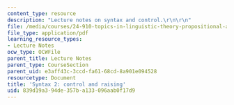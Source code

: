 ```yaml
---
content_type: resource
description: "Lecture notes on syntax and control.\r\n\r\n"
file: /media/courses/24-910-topics-in-linguistic-theory-propositional-attitudes-spring-2009/839d19a394de357ba133096aab0f17d9_MIT24_910s09_lec07_syntax.pdf
file_type: application/pdf
learning_resource_types:
- Lecture Notes
ocw_type: OCWFile
parent_title: Lecture Notes
parent_type: CourseSection
parent_uid: e3aff43c-3ccd-fa61-68cd-8a901e094528
resourcetype: Document
title: 'Syntax 2: control and raising'
uid: 839d19a3-94de-357b-a133-096aab0f17d9
---
```


